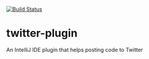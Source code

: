 [![Build Status](https://travis-ci.com/Shpota/twitter-plugin.svg?branch=master)](https://travis-ci.com/Shpota/twitter-plugin)

# twitter-plugin
An IntelliJ IDE plugin that helps posting code to Twitter
